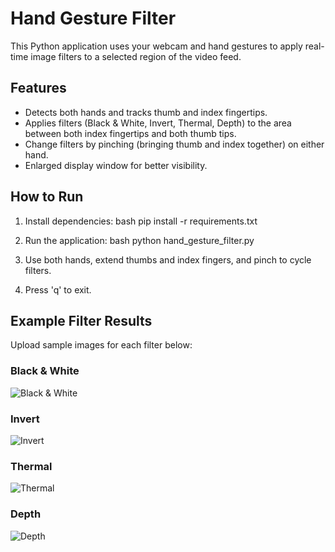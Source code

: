 # Hand Gesture Filter

This Python application uses your webcam and hand gestures to apply real-time image filters to a selected region of the video feed.

## Features
- Detects both hands and tracks thumb and index fingertips.
- Applies filters (Black & White, Invert, Thermal, Depth) to the area between both index fingertips and both thumb tips.
- Change filters by pinching (bringing thumb and index together) on either hand.
- Enlarged display window for better visibility.

## How to Run
1. Install dependencies:
   bash
   pip install -r requirements.txt
   
2. Run the application:
   bash
   python hand_gesture_filter.py
   
3. Use both hands, extend thumbs and index fingers, and pinch to cycle filters.
4. Press 'q' to exit.

## Example Filter Results
Upload sample images for each filter below:

### Black & White
![Black & White](images/sample1.png)

### Invert
![Invert](images/sample2.png)

### Thermal
![Thermal](images/sample3.png)

### Depth
![Depth](images/sample4.png)
